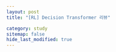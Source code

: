 ```yaml
---
layout: post
title: "[RL] Decision Transformer 리뷰"

category: study
sitemap: false
hide_last_modified: true
---
```

